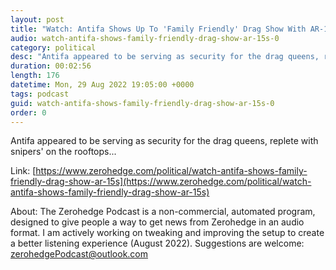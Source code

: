 ```yaml
---
layout: post
title: "Watch: Antifa Shows Up To 'Family Friendly' Drag Show With AR-15s"
audio: watch-antifa-shows-family-friendly-drag-show-ar-15s-0
category: political
desc: "Antifa appeared to be serving as security for the drag queens, replete with snipers' on the rooftops..."
duration: 00:02:56
length: 176
datetime: Mon, 29 Aug 2022 19:05:00 +0000
tags: podcast
guid: watch-antifa-shows-family-friendly-drag-show-ar-15s-0
order: 0
---
```

Antifa appeared to be serving as security for the drag queens, replete with snipers' on the rooftops...

Link: [https://www.zerohedge.com/political/watch-antifa-shows-family-friendly-drag-show-ar-15s](https://www.zerohedge.com/political/watch-antifa-shows-family-friendly-drag-show-ar-15s)

About: The Zerohedge Podcast is a non-commercial, automated program, designed to give people a way to get news from Zerohedge in an audio format.  I am actively working on tweaking and improving the setup to create a better listening experience (August 2022).  Suggestions are welcome: [zerohedgePodcast@outlook.com](mailto:zerohedgePodcast@outlook.com)
